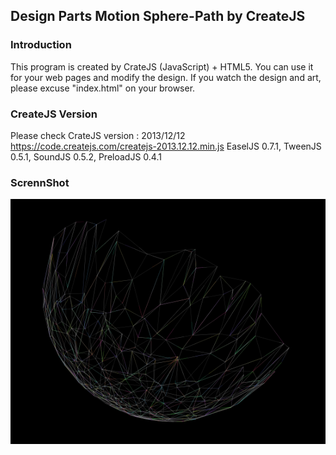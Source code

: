 ## Design Parts Motion Sphere-Path by CreateJS
### Introduction
This program is created by CrateJS (JavaScript) + HTML5. You can use it for your web pages and modify the design. If you watch the design and art, please excuse "index.html" on your browser.  
   
### CreateJS Version
Please check CrateJS version : 2013/12/12  
https://code.createjs.com/createjs-2013.12.12.min.js EaselJS 0.7.1, TweenJS 0.5.1, SoundJS 0.5.2, PreloadJS 0.4.1
### ScrennShot  
![ScreenShot](https://github.com/jirotubuyaki/CreateJS_world/blob/master/screenshot.png)  
